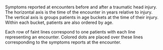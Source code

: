 Symptoms reported at encounters before and after a traumatic head injury. The
horizontal axis is the time of the encounter in years relative to injury. The
vertical axis is groups patients in age buckets at the time of their injury.
Within each bucket, patients are also ordered by age.

Each row of faint lines correspond to one patients with each line representing 
an encounter. Colored dots are placed over these lines corresponding to the 
symptoms reports at the encounter.
